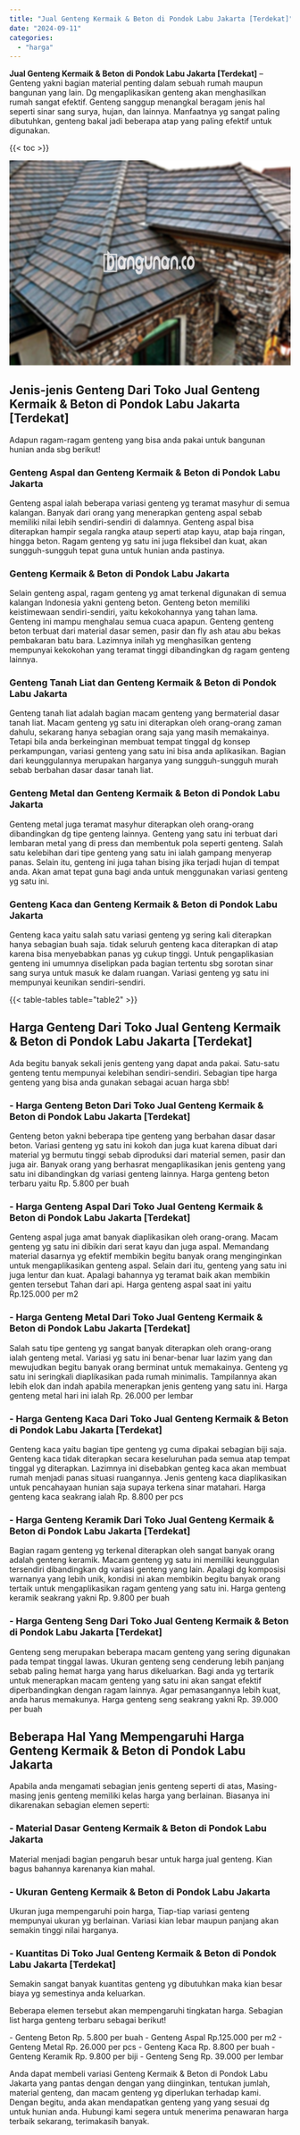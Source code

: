 ```yaml
---
title: "Jual Genteng Kermaik & Beton di Pondok Labu Jakarta [Terdekat]"
date: "2024-09-11"
categories: 
  - "harga"
---
```


**Jual Genteng Kermaik & Beton di Pondok Labu Jakarta \[Terdekat\]** – Genteng yakni bagian material penting dalam sebuah rumah maupun bangunan yang lain. Dg mengaplikasikan genteng akan menghasilkan rumah sangat efektif. Genteng sanggup menangkal beragam jenis hal seperti sinar sang surya, hujan, dan lainnya. Manfaatnya yg sangat paling dibutuhkan, genteng bakal jadi beberapa atap yang paling efektif untuk digunakan.

{{< toc >}}

![Jual Genteng Kermaik & Beton di Pondok Labu Jakarta [Terdekat]](/images/genteng-minimalis-murah19.png)

## Jenis-jenis Genteng Dari Toko Jual Genteng Kermaik & Beton di Pondok Labu Jakarta \[Terdekat\]

Adapun ragam-ragam genteng yang bisa anda pakai untuk bangunan hunian anda sbg berikut!

### Genteng Aspal dan Genteng Kermaik & Beton di Pondok Labu Jakarta

Genteng aspal ialah beberapa variasi genteng yg teramat masyhur di semua kalangan. Banyak dari orang yang menerapkan genteng aspal sebab memiliki nilai lebih sendiri-sendiri di dalamnya. Genteng aspal bisa diterapkan hampir segala rangka ataup seperti atap kayu, atap baja ringan, hingga beton. Ragam genteng yg satu ini juga fleksibel dan kuat, akan sungguh-sungguh tepat guna untuk hunian anda pastinya.

### Genteng Kermaik & Beton di Pondok Labu Jakarta

Selain genteng aspal, ragam genteng yg amat terkenal digunakan di semua kalangan Indonesia yakni genteng beton. Genteng beton memiliki keistimewaan sendiri-sendiri, yaitu kekokohannya yang tahan lama. Genteng ini mampu menghalau semua cuaca apapun. Genteng genteng beton terbuat dari material dasar semen, pasir dan fly ash atau abu bekas pembakaran batu bara. Lazimnya inilah yg menghasilkan genteng mempunyai kekokohan yang teramat tinggi dibandingkan dg ragam genteng lainnya.

### Genteng Tanah Liat dan Genteng Kermaik & Beton di Pondok Labu Jakarta

Genteng tanah liat adalah bagian macam genteng yang bermaterial dasar tanah liat. Macam genteng yg satu ini diterapkan oleh orang-orang zaman dahulu, sekarang hanya sebagian orang saja yang masih memakainya. Tetapi bila anda berkeinginan membuat tempat tinggal dg konsep perkampungan, variasi genteng yang satu ini bisa anda aplikasikan. Bagian dari keunggulannya merupakan harganya yang sungguh-sungguh murah sebab berbahan dasar dasar tanah liat.

### Genteng Metal dan Genteng Kermaik & Beton di Pondok Labu Jakarta

Genteng metal juga teramat masyhur diterapkan oleh orang-orang dibandingkan dg tipe genteng lainnya. Genteng yang satu ini terbuat dari lembaran metal yang di press dan membentuk pola seperti genteng. Salah satu kelebihan dari tipe genteng yang satu ini ialah gampang menyerap panas. Selain itu, genteng ini juga tahan bising jika terjadi hujan di tempat anda. Akan amat tepat guna bagi anda untuk menggunakan variasi genteng yg satu ini.

### Genteng Kaca dan Genteng Kermaik & Beton di Pondok Labu Jakarta

Genteng kaca yaitu salah satu variasi genteng yg sering kali diterapkan hanya sebagian buah saja. tidak seluruh genteng kaca diterapkan di atap karena bisa menyebabkan panas yg cukup tinggi. Untuk pengaplikasian genteng ini umumnya diselipkan pada bagian tertentu sbg sorotan sinar sang surya untuk masuk ke dalam ruangan. Variasi genteng yg satu ini mempunyai keunikan sendiri-sendiri.

{{< table-tables table="table2" >}}

## Harga Genteng Dari Toko Jual Genteng Kermaik & Beton di Pondok Labu Jakarta \[Terdekat\]

Ada begitu banyak sekali jenis genteng yang dapat anda pakai. Satu-satu genteng tentu mempunyai kelebihan sendiri-sendiri. Sebagian tipe harga genteng yang bisa anda gunakan sebagai acuan harga sbb!

### \- Harga Genteng Beton Dari Toko Jual Genteng Kermaik & Beton di Pondok Labu Jakarta \[Terdekat\]

Genteng beton yakni beberapa tipe genteng yang berbahan dasar dasar beton. Variasi genteng yg satu ini kokoh dan juga kuat karena dibuat dari material yg bermutu tinggi sebab diproduksi dari material semen, pasir dan juga air. Banyak orang yang berhasrat mengaplikasikan jenis genteng yang satu ini dibandingkan dg variasi genteng lainnya. Harga genteng beton terbaru yaitu Rp. 5.800 per buah

### \- Harga Genteng Aspal Dari Toko Jual Genteng Kermaik & Beton di Pondok Labu Jakarta \[Terdekat\]

Genteng aspal juga amat banyak diaplikasikan oleh orang-orang. Macam genteng yg satu ini dibikin dari serat kayu dan juga aspal. Memandang material dasarnya yg efektif membikin begitu banyak orang menginginkan untuk mengaplikasikan genteng aspal. Selain dari itu, genteng yang satu ini juga lentur dan kuat. Apalagi bahannya yg teramat baik akan membikin genten tersebut Tahan dari api. Harga genteng aspal saat ini yaitu Rp.125.000 per m2

### \- Harga Genteng Metal Dari Toko Jual Genteng Kermaik & Beton di Pondok Labu Jakarta \[Terdekat\]

Salah satu tipe genteng yg sangat banyak diterapkan oleh orang-orang ialah genteng metal. Variasi yg satu ini benar-benar luar lazim yang dan mewujudkan begitu banyak orang berminat untuk memakainya. Genteng yg satu ini seringkali diaplikasikan pada rumah minimalis. Tampilannya akan lebih elok dan indah apabila menerapkan jenis genteng yang satu ini. Harga genteng metal hari ini ialah Rp. 26.000 per lembar

### \- Harga Genteng Kaca Dari Toko Jual Genteng Kermaik & Beton di Pondok Labu Jakarta \[Terdekat\]

Genteng kaca yaitu bagian tipe genteng yg cuma dipakai sebagian biji saja. Genteng kaca tidak diterapkan secara keseluruhan pada semua atap tempat tinggal yg diterapkan. Lazimnya ini disebabkan genteg kaca akan membuat rumah menjadi panas situasi ruangannya. Jenis genteng kaca diaplikasikan untuk pencahayaan hunian saja supaya terkena sinar matahari. Harga genteng kaca seakrang ialah Rp. 8.800 per pcs

### \- Harga Genteng Keramik Dari Toko Jual Genteng Kermaik & Beton di Pondok Labu Jakarta \[Terdekat\]

Bagian ragam genteng yg terkenal diterapkan oleh sangat banyak orang adalah genteng keramik. Macam genteng yg satu ini memiliki keunggulan tersendiri dibandingkan dg variasi genteng yang lain. Apalagi dg komposisi warnanya yang lebih unik, kondisi ini akan membikin begitu banyak orang tertaik untuk mengaplikasikan ragam genteng yang satu ini. Harga genteng keramik seakrang yakni Rp. 9.800 per buah

### \- Harga Genteng Seng Dari Toko Jual Genteng Kermaik & Beton di Pondok Labu Jakarta \[Terdekat\]

Genteng seng merupakan beberapa macam genteng yang sering digunakan pada tempat tinggal lawas. Ukuran genteng seng cenderung lebih panjang sebab paling hemat harga yang harus dikeluarkan. Bagi anda yg tertarik untuk menerapkan macam genteng yang satu ini akan sangat efektif diperbandingkan dengan ragam lainnya. Agar pemasangannya lebih kuat, anda harus memakunya. Harga genteng seng seakrang yakni Rp. 39.000 per buah

## Beberapa Hal Yang Mempengaruhi Harga Genteng Kermaik & Beton di Pondok Labu Jakarta

Apabila anda mengamati sebagian jenis genteng seperti di atas, Masing-masing jenis genteng memiliki kelas harga yang berlainan. Biasanya ini dikarenakan sebagian elemen seperti:

### \- Material Dasar Genteng Kermaik & Beton di Pondok Labu Jakarta

Material menjadi bagian pengaruh besar untuk harga jual genteng. Kian bagus bahannya karenanya kian mahal.

### \- Ukuran Genteng Kermaik & Beton di Pondok Labu Jakarta

Ukuran juga mempengaruhi poin harga, Tiap-tiap variasi genteng mempunyai ukuran yg berlainan. Variasi kian lebar maupun panjang akan semakin tinggi nilai harganya.

### \- Kuantitas Di Toko Jual Genteng Kermaik & Beton di Pondok Labu Jakarta \[Terdekat\]

Semakin sangat banyak kuantitas genteng yg dibutuhkan maka kian besar biaya yg semestinya anda keluarkan.

Beberapa elemen tersebut akan mempengaruhi tingkatan harga. Sebagian list harga genteng terbaru sebagai berikut!

\- Genteng Beton Rp. 5.800 per buah - Genteng Aspal Rp.125.000 per m2 - Genteng Metal Rp. 26.000 per pcs - Genteng Kaca Rp. 8.800 per buah - Genteng Keramik Rp. 9.800 per biji - Genteng Seng Rp. 39.000 per lembar

Anda dapat membeli variasi Genteng Kermaik & Beton di Pondok Labu Jakarta yang pantas dengan dengan yang diinginkan, tentukan jumlah, material genteng, dan macam genteng yg diperlukan terhadap kami. Dengan begitu, anda akan mendapatkan genteng yang yang sesuai dg untuk hunian anda. Hubungi kami segera untuk menerima penawaran harga terbaik sekarang, terimakasih banyak.

